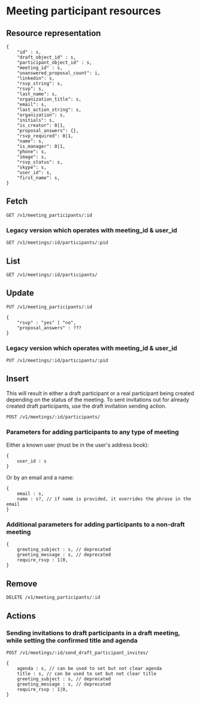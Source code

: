 # Meeting participant resources

## Resource representation

    {
        "id" : s,
        "draft_object_id" : s,
        "participant_object_id" : s,
        "meeting_id" : s,
        "unanswered_proposal_count": i,
        "linkedin": s,
        "rsvp_string": s,
        "rsvp": s,
        "last_name": s,
        "organization_title": s,
        "email": s,
        "last_action_string": s,
        "organization": s,
        "initials": s,
        "is_creator": 0|1,
        "proposal_answers": {},
        "rsvp_required": 0|1,
        "name": s,
        "is_manager": 0|1,
        "phone": s,
        "image": s,
        "rsvp_status": s,
        "skype": s,
        "user_id": s,
        "first_name": s,
    }

## Fetch

    GET /v1/meeting_participants/:id

### Legacy version which operates with meeting\_id & user\_id

    GET /v1/meetings/:id/participants/:pid   

## List

    GET /v1/meetings/:id/participants/

## Update

    PUT /v1/meeting_participants/:id
    
    {
        "rsvp" : "yes" | "no",
        "proposal_answers" : ???
    }

### Legacy version which operates with meeting\_id & user\_id

    PUT /v1/meetings/:id/participants/:pid

## Insert

This will result in either a draft participant or a real participant being created depending on the status of the meeting. To sent invitations out for already created draft participants, use the draft invitation sending action.

    POST /v1/meetings/:id/participants/

### Parameters for adding participants to any type of meeting

Either a known user (must be in the user's address book):

    {
        user_id : s
    }

Or by an email and a name:

    {
        email : s,
        name : s?, // if name is provided, it overrides the phrase in the email
    }

### Additional parameters for adding participants to a non-draft meeting

    {
        greeting_subject : s, // deprecated
        greeting_message : s, // deprecated
        require_rsvp : 1|0,
    }

## Remove

    DELETE /v1/meeting_participants/:id

## Actions

### Sending invitations to draft participants in a draft meeting, while setting the confirmed title and agenda

    POST /v1/meetings/:id/send_draft_participant_invites/

    {
        agenda : s, // can be used to set but not clear agenda
        title : s, // can be used to set but not clear title
        greeting_subject : s, // deprecated
        greeting_message : s, // deprecated
        require_rsvp : 1|0,
    }

